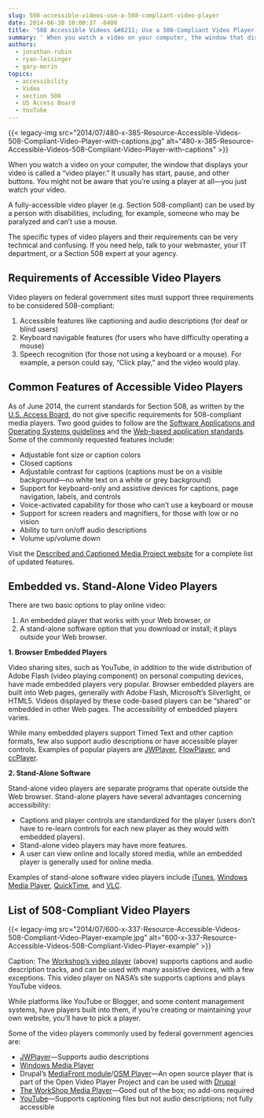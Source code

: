 ```yaml
---
slug: 508-accessible-videos-use-a-508-compliant-video-player
date: 2014-06-30 10:00:37 -0400
title: '508 Accessible Videos &#8211; Use a 508-Compliant Video Player'
summary: ' When you watch a video on your computer, the window that displays your video is called a &#8220;video player.&#8221; It usually has start, pause, and other buttons. You might not be aware that you&#8217;re using a player at all&mdash;you just watch your video. A fully-accessible video player (e.g. Section 508-compliant)'
authors:
  - jonathan-rubin
  - ryan-leisinger
  - gary-morin
topics:
  - accessibility
  - Video
  - section 508
  - US Access Board
  - YouTube
---
```


{{< legacy-img src="2014/07/480-x-385-Resource-Accessible-Videos-508-Compliant-Video-Player-with-captions.jpg" alt="480-x-385-Resource-Accessible-Videos-508-Compliant-Video-Player-with-captions" >}}

When you watch a video on your computer, the window that displays your video is called a &#8220;video player.&#8221; It usually has start, pause, and other buttons. You might not be aware that you&#8217;re using a player at all—you just watch your video.

A fully-accessible video player (e.g. Section 508-compliant) can be used by a person with disabilities, including, for example, someone who may be paralyzed and can&#8217;t use a mouse.

The specific types of video players and their requirements can be very technical and confusing. If you need help, talk to your webmaster, your IT department, or a Section 508 expert at your agency.

## Requirements of Accessible Video Players

Video players on federal government sites must support three requirements to be considered 508-compliant:

  1. Accessible features like captioning and audio descriptions (for deaf or blind users)
  2. Keyboard navigable features (for users who have difficulty operating a mouse)
  3. Speech recognition (for those not using a keyboard or a mouse). For example, a person could say, “Click play,” and the video would play.

## Common Features of Accessible Video Players

As of June 2014, the current standards for Section 508, as written by the [U.S. Access Board](http://www.access-board.gov/), do not give specific requirements for 508-compliant media players. Two good guides to follow are the [Software Applications and Operating Systems guidelines](http://www.access-board.gov/guidelines-and-standards/communications-and-it/about-the-section-508-standards/guide-to-the-section-508-standards/software-applications-and-operating-systems-1194-21) and the [Web-based application standards](http://www.access-board.gov/guidelines-and-standards/communications-and-it/about-the-section-508-standards/guide-to-the-section-508-standards/web-based-intranet-and-internet-information-and-applications-1194-22). Some of the commonly requested features include:

  * Adjustable font size or caption colors
  * Closed captions
  * Adjustable contrast for captions (captions must be on a visible background—no white text on a white or grey background)
  * Support for keyboard-only and assistive devices for captions, page navigation, labels, and controls
  * Voice-activated capability for those who can&#8217;t use a keyboard or mouse
  * Support for screen readers and magnifiers, for those with low or no vision
  * Ability to turn on/off audio descriptions
  * Volume up/volume down

Visit the [Described and Captioned Media Project website](http://www.dcmp.org/) for a complete list of updated features.

## Embedded vs. Stand-Alone Video Players

There are two basic options to play online video:

  1. An embedded player that works with your Web browser, or
  2. A stand-alone software option that you download or install; it plays outside your Web browser.

**1. Browser Embedded Players** 

Video sharing sites, such as YouTube, in addition to the wide distribution of Adobe Flash (video playing component) on personal computing devices, have made embedded players very popular. Browser embedded players are built into Web pages, generally with Adobe Flash, Microsoft&#8217;s Silverlight, or HTML5. Videos displayed by these code-based players can be &#8220;shared&#8221; or embedded in other Web pages. The accessibility of embedded players varies.

While many embedded players support Timed Text and other caption formats, few also support audio descriptions or have accessible player controls. Examples of popular players are [JWPlayer](http://www.longtailvideo.com/jw-player/), [FlowPlayer](http://flowplayer.org/), and [ccPlayer](http://ncam.wgbh.org/invent_build/web_multimedia/tools-guidelines/ccplayer).

**2. Stand-Alone Software**

Stand-alone video players are separate programs that operate outside the Web browser. Stand-alone players have several advantages concerning accessibility:

  * Captions and player controls are standardized for the player (users don’t have to re-learn controls for each new player as they would with embedded players).
  * Stand-alone video players may have more features.
  * A user can view online and locally stored media, while an embedded player is generally used for online media.

Examples of stand-alone software video players include [iTunes](http://www.apple.com/itunes/), [Windows Media Player](http://windows.microsoft.com/en-us/windows/windows-media), [QuickTime](http://www.apple.com/quicktime/download/), and [VLC](http://www.videolan.org/vlc/).

## List of 508-Compliant Video Players

{{< legacy-img src="2014/07/600-x-337-Resource-Accessible-Videos-508-Compliant-Video-Player-example.jpg" alt="600-x-337-Resource-Accessible-Videos-508-Compliant-Video-Player-example" >}}

Caption: The [Workshop&#8217;s video player](http://www.theworkshop.co.uk/introducing-free-accessible-media-player) (above) supports captions and audio description tracks, and can be used with many assistive devices, with a few exceptions. This video player on NASA&#8217;s site supports captions and plays YouTube videos.

While platforms like YouTube or Blogger, and some content management systems, have players built into them, if you&#8217;re creating or maintaining your own website, you&#8217;ll have to pick a player.

Some of the video players commonly used by federal government agencies are:

  * [JWPlayer](http://www.longtailvideo.com/jw-player/)—Supports audio descriptions
  * [Windows Media Player](http://windows.microsoft.com/en-us/windows/windows-media-player)
  * Drupal&#8217;s [MediaFront module](https://drupal.org/project/mediafront)/[OSM Player](http://mediafront.org/osmplayer/)—An open source player that is part of the Open Video Player Project and can be used with [Drupal](https://drupal.org/)
  * [The WorkShop Media Player](http://www.theworkshop.co.uk/introducing-free-accessible-media-player)—Good out of the box; no add-ons required
  * [YouTube](http://www.youtube.com/)—Supports captioning files but not audio descriptions; not fully accessible